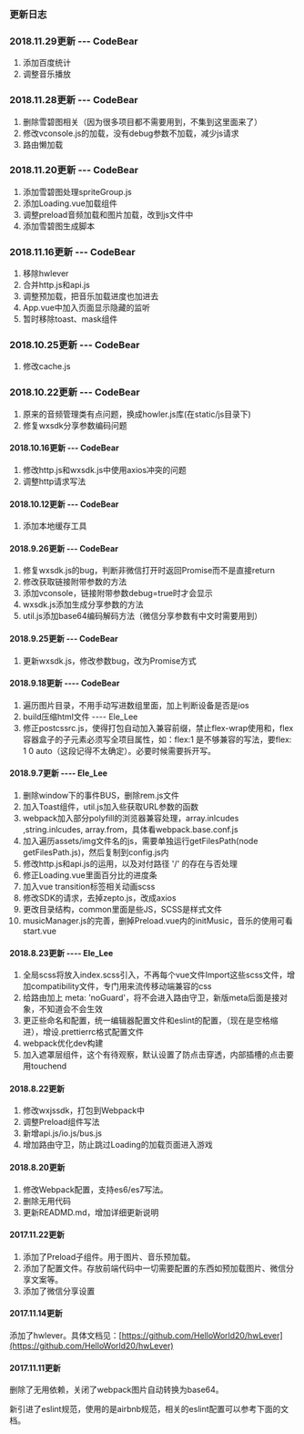 ### 更新日志

### 2018.11.29更新 --- CodeBear
1. 添加百度统计
2. 调整音乐播放

### 2018.11.28更新 --- CodeBear
1. 删除雪碧图相关（因为很多项目都不需要用到，不集到这里面来了）
2. 修改vconsole.js的加载，没有debug参数不加载，减少js请求
3. 路由懒加载

### 2018.11.20更新 --- CodeBear
1. 添加雪碧图处理spriteGroup.js
2. 添加Loading.vue加载组件
3. 调整preload音频加载和图片加载，改到js文件中
4. 添加雪碧图生成脚本

### 2018.11.16更新 --- CodeBear
1. 移除hwlever
2. 合并http.js和api.js
3. 调整预加载，把音乐加载进度也加进去
4. App.vue中加入页面显示隐藏的监听
5. 暂时移除toast、mask组件

### 2018.10.25更新 --- CodeBear
1. 修改cache.js

### 2018.10.22更新 --- CodeBear
1. 原来的音频管理类有点问题，换成howler.js库(在static/js目录下)
2. 修复wxsdk分享参数编码问题

#### 2018.10.16更新 --- CodeBear
1. 修改http.js和wxsdk.js中使用axios冲突的问题
2. 调整http请求写法

#### 2018.10.12更新 --- CodeBear
1. 添加本地缓存工具

#### 2018.9.26更新 --- CodeBear
1. 修复wxsdk.js的bug，判断非微信打开时返回Promise而不是直接return
2. 修改获取链接附带参数的方法
3. 添加vconsole，链接附带参数debug=true时才会显示
4. wxsdk.js添加生成分享参数的方法
5. util.js添加base64编码解码方法（微信分享参数有中文时需要用到）

#### 2018.9.25更新 --- CodeBear
1. 更新wxsdk.js，修改参数bug，改为Promise方式

#### 2018.9.18更新 ---- CodeBear
1. 遍历图片目录，不用手动写进数组里面，加上判断设备是否是ios
2. build压缩html文件
---- Ele_Lee
1. 修正postcssrc.js，使得打包自动加入兼容前缀，禁止flex-wrap使用和，flex容器盒子的子元素必须写全项目属性，如：flex:1 是不够兼容的写法，要flex: 1 0 auto（这段记得不太确定）。必要时候需要拆开写。

#### 2018.9.7更新 ---- Ele_Lee
1. 删除window下的事件BUS，删除rem.js文件
2. 加入Toast组件，util.js加入些获取URL参数的函数
3. webpack加入部分polyfill的浏览器兼容处理，array.inlcudes ,string.inlcudes, array.from，具体看webpack.base.conf.js
4. 加入遍历assets/img文件名的js，需要单独运行getFilesPath(node getFilesPath.js)，然后复制到config.js内
5. 修改http.js和api.js的运用，以及对付路径 '/' 的存在与否处理
6. 修正Loading.vue里面百分比的进度条
7. 加入vue transition标签相关动画scss
8. 修改SDK的请求，去掉zepto.js，改成axios
9. 更改目录结构，common里面是些JS，SCSS是样式文件
10. musicManager.js的完善，删掉Preload.vue内的initMusic，音乐的使用可看start.vue

#### 2018.8.23更新 ---- Ele_Lee

1. 全局scss将放入index.scss引入，不再每个vue文件Import这些scss文件，增加compatibility文件，专门用来流传移动端兼容的css
2. 给路由加上 meta: 'noGuard'，将不会进入路由守卫，新版meta后面是接对象，不知道会不会生效
3. 更正些命名和配置，统一编辑器配置文件和eslint的配置，（现在是空格缩进），增设.prettierrc格式配置文件
4. webpack优化dev构建
5. 加入遮罩层组件，这个有待观察，默认设置了防点击穿透，内部插槽的点击要用touchend

#### 2018.8.22更新

1. 修改wxjssdk，打包到Webpack中
2. 调整Preload组件写法
3. 新增api.js/io.js/bus.js
4. 增加路由守卫，防止跳过Loading的加载页面进入游戏

#### 2018.8.20更新

1. 修改Webpack配置，支持es6/es7写法。
2. 删除无用代码
3. 更新READMD.md，增加详细更新说明

#### 2017.11.22更新

1. 添加了Preload子组件。用于图片、音乐预加载。
2. 添加了配置文件。存放前端代码中一切需要配置的东西如预加载图片、微信分享文案等。
3. 添加了微信分享设置

#### 2017.11.14更新

添加了hwlever。具体文档见：[https://github.com/HelloWorld20/hwLever](https://github.com/HelloWorld20/hwLever)

#### 2017.11.11更新

删除了无用依赖，关闭了webpack图片自动转换为base64。

新引进了eslint规范，使用的是airbnb规范，相关的eslint配置可以参考下面的文档。